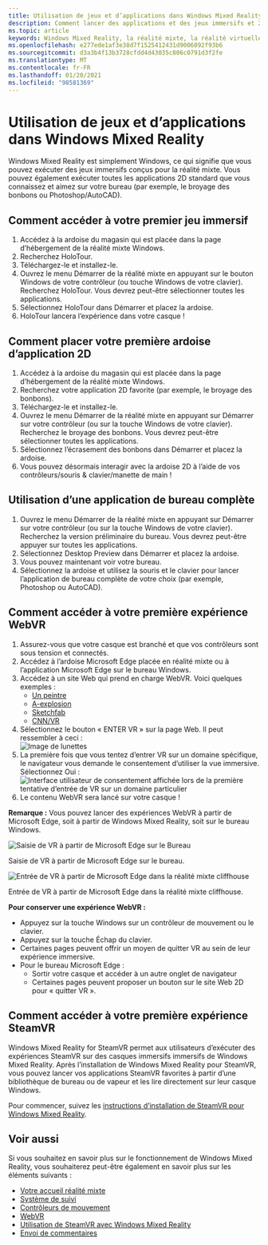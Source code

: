 ```yaml
---
title: Utilisation de jeux et d’applications dans Windows Mixed Reality
description: Comment lancer des applications et des jeux immersifs et 2D, afficher le bureau et expérimenter du contenu WebVR et SteamVR.
ms.topic: article
keywords: Windows Mixed Reality, la réalité mixte, la réalité virtuelle, VR, MR, applications, jeux, Desktop, SteamVR, WebVR, Steam
ms.openlocfilehash: e277ede1af3e38d7f1525412431d9006092f93b6
ms.sourcegitcommit: d3a3b4f13b3728cfdd4d43035c806c0791d3f2fe
ms.translationtype: MT
ms.contentlocale: fr-FR
ms.lasthandoff: 01/20/2021
ms.locfileid: "98581369"
---
```

# <a name="using-games-and-apps-in-windows-mixed-reality"></a>Utilisation de jeux et d’applications dans Windows Mixed Reality

Windows Mixed Reality est simplement Windows, ce qui signifie que vous pouvez exécuter des jeux immersifs conçus pour la réalité mixte. Vous pouvez également exécuter toutes les applications 2D standard que vous connaissez et aimez sur votre bureau (par exemple, le broyage des bonbons ou Photoshop/AutoCAD).

## <a name="how-to-get-into-your-first-immersive-game"></a>Comment accéder à votre premier jeu immersif

1. Accédez à la ardoise du magasin qui est placée dans la page d’hébergement de la réalité mixte Windows.
2. Recherchez HoloTour.
3. Téléchargez-le et installez-le.
4. Ouvrez le menu Démarrer de la réalité mixte en appuyant sur le bouton Windows de votre contrôleur (ou touche Windows de votre clavier). Recherchez HoloTour. Vous devrez peut-être sélectionner toutes les applications.
5. Sélectionnez HoloTour dans Démarrer et placez la ardoise.
6. HoloTour lancera l’expérience dans votre casque !

## <a name="how-to-place-your-first-2d-app-slate"></a>Comment placer votre première ardoise d’application 2D

1. Accédez à la ardoise du magasin qui est placée dans la page d’hébergement de la réalité mixte Windows.
2. Recherchez votre application 2D favorite (par exemple, le broyage des bonbons).
3. Téléchargez-le et installez-le.
4. Ouvrez le menu Démarrer de la réalité mixte en appuyant sur Démarrer sur votre contrôleur (ou sur la touche Windows de votre clavier). Recherchez le broyage des bonbons. Vous devrez peut-être sélectionner toutes les applications.
5. Sélectionnez l’écrasement des bonbons dans Démarrer et placez la ardoise.
6. Vous pouvez désormais interagir avec la ardoise 2D à l’aide de vos contrôleurs/souris & clavier/manette de main !

## <a name="how-to-use-a-full-desktop-application"></a>Utilisation d’une application de bureau complète

1. Ouvrez le menu Démarrer de la réalité mixte en appuyant sur Démarrer sur votre contrôleur (ou sur la touche Windows de votre clavier). Recherchez la version préliminaire du bureau. Vous devrez peut-être appuyer sur toutes les applications.
2. Sélectionnez Desktop Preview dans Démarrer et placez la ardoise.
3. Vous pouvez maintenant voir votre bureau.
4. Sélectionnez la ardoise et utilisez la souris et le clavier pour lancer l’application de bureau complète de votre choix (par exemple, Photoshop ou AutoCAD).

## <a name="how-to-get-into-your-first-webvr-experience"></a>Comment accéder à votre première expérience WebVR

1. Assurez-vous que votre casque est branché et que vos contrôleurs sont sous tension et connectés.
2. Accédez à l’ardoise Microsoft Edge placée en réalité mixte ou à l’application Microsoft Edge sur le bureau Windows.
3. Accédez à un site Web qui prend en charge WebVR. Voici quelques exemples :
   * [Un peintre](https://aframe.io/a-painter/)
   * [A-explosion](https://aframe.io/a-blast/)
   * [Sketchfab](https://sketchfab.com/)
   * [CNN/VR](https://cnn.com/vr)
4. Sélectionnez le bouton « ENTER VR » sur la page Web. Il peut ressembler à ceci : \
   ![Image de lunettes](images/75px-enter-vr.png)
5. La première fois que vous tentez d’entrer VR sur un domaine spécifique, le navigateur vous demande le consentement d’utiliser la vue immersive. Sélectionnez Oui : ![Interface utilisateur de consentement affichée lors de la première tentative d’entrée de VR sur un domaine particulier](images/1053px-Webvr-consent-ui.png)
6. Le contenu WebVR sera lancé sur votre casque !

**Remarque :** Vous pouvez lancer des expériences WebVR à partir de Microsoft Edge, soit à partir de Windows Mixed Reality, soit sur le bureau Windows.

![Saisie de VR à partir de Microsoft Edge sur le Bureau](images/450px-webvr-desktop.png)

Saisie de VR à partir de Microsoft Edge sur le bureau.

![Entrée de VR à partir de Microsoft Edge dans la réalité mixte cliffhouse](images/450px-enter-vr-cliffhouse.jpg)

Entrée de VR à partir de Microsoft Edge dans la réalité mixte cliffhouse.

**Pour conserver une expérience WebVR :**
* Appuyez sur la touche Windows sur un contrôleur de mouvement ou le clavier.
* Appuyez sur la touche Échap du clavier.
* Certaines pages peuvent offrir un moyen de quitter VR au sein de leur expérience immersive.
* Pour le bureau Microsoft Edge :
  * Sortir votre casque et accéder à un autre onglet de navigateur
  * Certaines pages peuvent proposer un bouton sur le site Web 2D pour « quitter VR ».

## <a name="how-to-get-into-your-first-steamvr-experience"></a>Comment accéder à votre première expérience SteamVR

Windows Mixed Reality for SteamVR permet aux utilisateurs d’exécuter des expériences SteamVR sur des casques immersifs immersifs de Windows Mixed Reality. Après l’installation de Windows Mixed Reality pour SteamVR, vous pouvez lancer vos applications SteamVR favorites à partir d’une bibliothèque de bureau ou de vapeur et les lire directement sur leur casque Windows.

Pour commencer, suivez les [instructions d’installation de SteamVR pour Windows Mixed Reality](./using-steamvr-with-windows-mixed-reality.md).

## <a name="see-also"></a>Voir aussi

Si vous souhaitez en savoir plus sur le fonctionnement de Windows Mixed Reality, vous souhaiterez peut-être également en savoir plus sur les éléments suivants :
* [Votre accueil réalité mixte](your-mixed-reality-home.md)
* [Système de suivi](tracking-system.md)
* [Contrôleurs de mouvement](controllers-in-wmr.md)
* [WebVR](webvr.md)
* [Utilisation de SteamVR avec Windows Mixed Reality](using-steamvr-with-windows-mixed-reality.md)
* [Envoi de commentaires](filing-feedback.md)